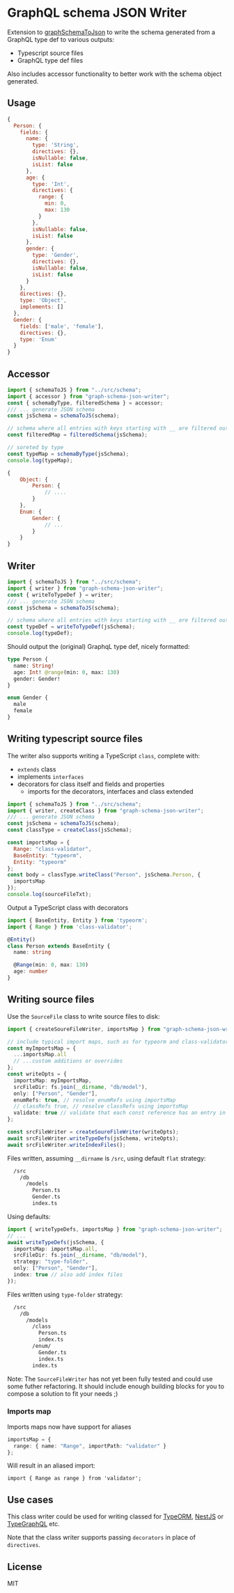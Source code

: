 # GraphQL schema JSON Writer

Extension to [graphSchemaToJson](https://github.com/jjwtay/graphSchemaToJson) to write the schema generated from a GraphQL type def to various outputs:

- Typescript source files
- GraphQL type def files

Also includes accessor functionality to better work with the schema object generated.

## Usage

```js
{
  Person: {
    fields: {
      name: {
        type: 'String',
        directives: {},
        isNullable: false,
        isList: false
      },
      age: {
        type: 'Int',
        directives: {
          range: {
            min: 0,
            max: 130
          }
        },
        isNullable: false,
        isList: false
      },
      gender: {
        type: 'Gender',
        directives: {},
        isNullable: false,
        isList: false
      }
    },
    directives: {},
    type: 'Object',
    implements: []
  },
  Gender: {
    fields: ['male', 'female'],
    directives: {},
    type: 'Enum'
  }
}
```

## Accessor

```js
import { schemaToJS } from "../src/schema";
import { accessor } from "graph-schema-json-writer";
const { schemaByType, filteredSchema } = accessor;
/// ... generate JSON schema
const jsSchema = schemaToJS(schema);

// schema where all entries with keys starting with __ are filtered out
const filteredMap = filteredSchema(jsSchema);

// soreted by type
const typeMap = schemaByType(jsSchema);
console.log(typeMap);
```

```js
{
    Object: {
        Person: {
            // ....
        }
    },
    Enum: {
        Gender: {
            // ...
        }
    }
}
```

## Writer

```js
import { schemaToJS } from "../src/schema";
import { writer } from "graph-schema-json-writer";
const { writeToTypeDef } = writer;
/// ... generate JSON schema
const jsSchema = schemaToJS(schema);

// schema where all entries with keys starting with __ are filtered out
const typeDef = writeToTypeDef(jsSchema);
console.log(typeDef);
```

Should output the (original) GraphqL type def, nicely formatted:

```graphql
type Person {
  name: String!
  age: Int! @range(min: 0, max: 130)
  gender: Gender!
}

enum Gender {
  male
  female
}
```

## Writing typescript source files

The writer also supports writing a TypeScript `class`, complete with:

- `extends` class
- implements `interfaces`
- decorators for class itself and fields and properties
  - imports for the decorators, interfaces and class extended

```js
import { schemaToJS } from "../src/schema";
import { writer, createClass } from "graph-schema-json-writer";
/// ... generate JSON schema
const jsSchema = schemaToJS(schema);
const classType = createClass(jsSchema);

const importsMap = {
  Range: "class-validator",
  BaseEntity: "typeorm",
  Entity: "typeorm"
};
const body = classType.writeClass("Person", jsSchema.Person, {
  importsMap
});
console.log(sourceFileTxt);
```

Output a TypeScript class with decorators

```ts
import { BaseEntity, Entity } from 'typeorm';
import { Range } from 'class-validator';

@Entity()
class Person extends BaseEntity {
  name: string

  @Range(min: 0, max: 130)
  age: number
}
```

## Writing source files

Use the `SourceFile` class to write source files to disk:

```ts
import { createSoureFileWriter, importsMap } from "graph-schema-json-writer";

// include typical import maps, such as for typeorm and class-validator
const myImportsMap = {
  ...importsMap.all
  // ...custom additions or overrides
};
const writeOpts = {
  importsMap: myImportsMap,
  srcFileDir: fs.join(__dirname, "db/model"),
  only: ["Person", "Gender"],
  enumRefs: true, // resolve enumRefs using importsMap
  // classRefs true, // resolve classRefs using importsMap
  validate: true // validate that each const reference has an entry in importsMap
};

const srcFileWriter = createSoureFileWriter(writeOpts);
await srcFileWriter.writeTypeDefs(jsSchema, writeOpts);
await srcFileWriter.writeIndexFiles();
```

Files written, assuming `__dirname` is `/src`, using default `flat` strategy:

```txt
  /src
    /db
      /models
        Person.ts
        Gender.ts
        index.ts
```

Using defaults:

```ts
import { writeTypeDefs, importsMap } from "graph-schema-json-writer";
// ...
await writeTypeDefs(jsSchema, {
  importsMap: importsMap.all,
  srcFileDir: fs.join(__dirname, "db/model"),
  strategy: "type-folder",
  only: ["Person", "Gender"],
  index: true // also add index files
});
```

Files written using `type-folder` strategy:

```txt
  /src
    /db
      /models
        /class
          Person.ts
          index.ts
        /enum/
          Gender.ts
          index.ts
        index.ts
```

Note: The `SourceFileWriter` has not yet been fully tested and could use some futher refactoring. It should include enough building blocks for you to compose a solution to fit your needs ;)

### Imports map

Imports maps now have support for aliases

```ts
importsMap = {
  range: { name: "Range", importPath: "validator" }
};
```

Will result in an aliased import:

`import { Range as range } from 'validator';`

## Use cases

This class writer could be used for writing classed for [TypeORM](http://typeorm.io/#/), [NestJS](https://nestjs.com/) or [TypeGraphQL](https://19majkel94.github.io/type-graphql/) etc.

Note that the class writer supports passing `decorators` in place of `directives`.

## License

MIT
